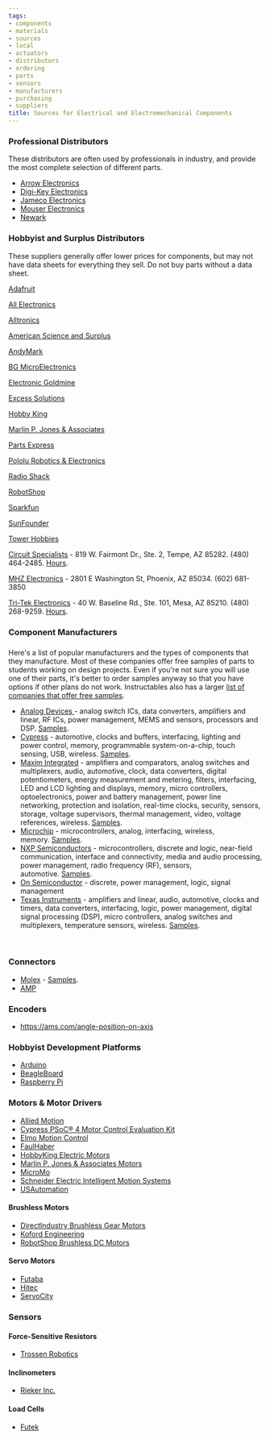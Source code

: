 ```yaml
---
tags:
- components
- materials
- sources
- local
- actuators
- distributors
- ordering
- parts
- sensors
- manufacturers
- purchasing
- suppliers
title: Sources for Electrical and Electromechanical Components
---
```


### Professional Distributors

These distributors are often used by professionals in industry, and provide the most complete selection of different parts.

-   [Arrow Electronics](http://www.arrow.com/)
-   [Digi-Key Electronics](http://www.digikey.com/)
-   [Jameco Electronics](https://www.jameco.com/)
-   [Mouser Electronics](http://www.mouser.com/)
-   [Newark](http://www.newark.com/)

### Hobbyist and Surplus Distributors

These suppliers generally offer lower prices for components, but may not have data sheets for everything they sell. Do not buy parts without a data sheet.

[Adafruit](http://www.adafruit.com/)

[All Electronics](http://www.allelectronics.com/)

[Alltronics](http://www.alltronics.com/)

[American Science and Surplus](http://www.sciplus.com/)

[AndyMark](http://www.andymark.com/)

[BG MicroElectronics](http://www.bgmicro.com/)

[Electronic Goldmine](http://www.goldmine-elec-products.com/)

[Excess Solutions](http://www.excesssolutions.com)

[Hobby King](https://hobbyking.com/)

[Marlin P. Jones & Associates](https://www.mpja.com/)

[Parts Express](http://www.parts-express.com/)

[Pololu Robotics & Electronics](https://www.pololu.com/)

[Radio Shack](https://radioshack.com/)

[RobotShop](https://www.robotshop.com/)

[Sparkfun](http://www.sparkfun.com/)

[SunFounder](https://www.sunfounder.com/)

[Tower Hobbies](https://www.towerhobbies.com/)

[Circuit Specialists](http://www.circuitspecialists.com/) - 819 W. Fairmont Dr., Ste. 2, Tempe, AZ 85282. (480) 464-2485. [Hours](http://www.circuitspecialists.com/contact-us.html).

[MHZ Electronics](https://mhzelectronics.com/) - 2801 E Washington St, Phoenix, AZ 85034. (602) 681-3850

[Tri-Tek Electronics](http://www.tritekelectronics.com/) - 40 W. Baseline Rd., Ste. 101, Mesa, AZ 85210. (480) 268-9259. [Hours](https://www.tritekelectronics.com/about-us/our-story).

### Component Manufacturers

###  

Here's a list of popular manufacturers and the types of components that they manufacture. Most of these companies offer free samples of parts to students working on design projects. Even if you're not sure you will use one of their parts, it's better to order samples anyway so that you have options if other plans do not work. Instructables also has a larger [list of companies that offer free samples](http://www.instructables.com/id/Free_Electronic_Samples/).

-   [Analog Devices ](http://www.analog.com/)- analog switch ICs, data converters, amplifiers and linear, RF ICs, power management, MEMS and sensors, processors and DSP. [Samples](http://www.analog.com/en/support/customer-service-resources/sales/sample-products.html). 
-   [Cypress](http://www.cypress.com/) - automotive, clocks and buffers, interfacing, lighting and power control, memory, programmable system-on-a-chip, touch sensing, USB, wireless. [Samples](https://www.cypress.com/cypress-store). 
-   [Maxim Integrated](http://www.maximintegrated.com/) - amplifiers and comparators, analog switches and multiplexers, audio, automotive, clock, data converters, digital potentiometers, energy measurement and metering, filters, interfacing, LED and LCD lighting and displays, memory, micro controllers, optoelectronics, power and battery management, power line networking, protection and isolation, real-time clocks, security, sensors, storage, voltage supervisors, thermal management, video, voltage references, wireless. [Samples](https://shop.maximintegrated.com/storefront/samplecart.do?event=ShowSampleCart&menuitem=SampleCart&mode=getfreesamples). 
-   [Microchip](http://www.microchip.com/) - microcontrollers, analog, interfacing, wireless, memory. [Samples](http://www.microchip.com/samples/). 
-   [NXP Semiconductors](http://www.nxp.com/) - microcontrollers, discrete and logic, near-field communication, interface and connectivity, media and audio processing, power management, radio frequency (RF), sensors, automotive. [Samples](http://www.nxp.com/support/sales-and-support/order-samples:ORDER_SAMPLES?fsrch=1&sr=1&pageNum=1). 
-   [On Semiconductor](http://www.onsemi.com/) - discrete, power management, logic, signal management 
-   [Texas Instruments](http://www.ti.com/) - amplifiers and linear, audio, automotive, clocks and timers, data converters, interfacing, logic, power management, digital signal processing (DSP), micro controllers, analog switches and multiplexers, temperature sensors, wireless. [Samples](http://www.ti.com/general/docs/gencontent.tsp?contentId=69854).

 

### Connectors 

-   [Molex](http://www.molex.com/) - [Samples](http://www.molex.com/molex/smp/amesamplereq?channel=Products). 
-   [AMP](http://www.te.com/usa-en/products/families/amp.html)

### Encoders

-   <https://ams.com/angle-position-on-axis>

### Hobbyist Development Platforms

-   [Arduino](https://www.arduino.cc/)
-   [BeagleBoard](https://beagleboard.org/black)
-   [Raspberry Pi](https://www.raspberrypi.org/)

### Motors & Motor Drivers 

-   [Allied Motion](https://www.alliedmotion.com/)
-   [Cypress PSoC® 4 Motor Control Evaluation Kit](http://www.cypress.com/documentation/development-kitsboards/cy8ckit-037-psoc-4-motor-control-evaluation-kit)
-   [Elmo Motion Control](http://www.elmomc.com/products/gold-twitter-servo-drive.htm)
-   [FaulHaber](https://www.faulhaber.com/)
-   [HobbyKing Electric Motors](https://hobbyking.com/en_us/power-systems/electric-motors.html)
-   [Marlin P. Jones & Associates Motors](http://www.mpja.com/DC-Motors/products/100/)
-   [MicroMo](https://www.micromo.com/)
-   [Schneider Electric Intelligent Motion Systems](https://motion.schneider-electric.com/)
-   [USAutomation](http://www.usautomation.com/)

#### Brushless Motors

-   [DirectIndustry Brushless Gear Motors](http://www.directindustry.com/industrial-manufacturer/brushless-gear-motor-64688.html)
-   [Koford Engineering](http://www.koford.com/)
-   [RobotShop Brushless DC Motors](https://www.robotshop.com/en/bldc-motors.html)

#### Servo Motors

-   [Futaba](https://futabausa.com/)
-   [Hitec](https://hitecrcd.com/)
-   [ServoCity](https://www.servocity.com/)

### Sensors

#### Force-Sensitive Resistors 

-   [Trossen Robotics](https://www.trossenrobotics.com/store/p/6496-1-5-Inch-Force-Sensing-Resistor-FSR.aspx)

#### Inclinometers 

-   [Rieker Inc.](https://www.riekerinc.com/)

#### Load Cells

-   [Futek](https://www.futek.com/)
